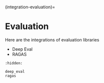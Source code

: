 (integration-evaluation)=
# Evaluation

Here are the integrations of evaluation libraries

- Deep Eval
- RAGAS

```{toctree}
:hidden:

deep_eval
ragas
```